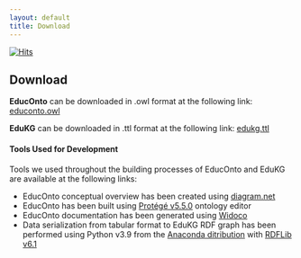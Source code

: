 ```yaml
---
layout: default
title: Download
---
```


[![Hits](https://hits.seeyoufarm.com/api/count/incr/badge.svg?url=https%3A%2F%2Fnicolas-hbt.github.io%2Feduc-ontokg%2Fdownload%2F&count_bg=%233DA7C8&title_bg=%23555555&icon=&icon_color=%23E7E7E7&title=visits&edge_flat=false)](https://hits.seeyoufarm.com)

<article class="mb-5" id="download">
<content>
  
<h2 id="download">Download</h2>
  
  <p><strong>EducOnto</strong> can be downloaded in .owl format at the following link: <a href="../educonto/educonto.owl" download>educonto.owl</a></p>
  <p><strong>EduKG</strong> can be downloaded in .ttl format at the following link: <a href="../edukg/edukg.ttl" download>edukg.ttl</a></p>

  <h4>Tools Used for Development</h4>
  <p>Tools we used throughout the building processes of EducOnto and EduKG are available at the following links: </p>
  
  <ul>
    <li>EducOnto conceptual overview has been created using <a href="https://www.diagrams.net/">diagram.net</a></li>
    <li>EducOnto has been built using <a href="https://protege.stanford.edu/products.php#desktop-protege/">Protégé v5.5.0</a> ontology editor</li>
    <li>EducOnto documentation has been generated using <a href="https://github.com/dgarijo/Widoco">Widoco</a></li>
    <li>Data serialization from tabular format to EduKG RDF graph has been performed using Python v3.9 from the <a href="https://www.anaconda.com/products/distribution#windows">Anaconda ditribution</a> with <a href="https://rdflib.readthedocs.io/en/stable/">RDFLib v6.1</a></li>
  </ul>
